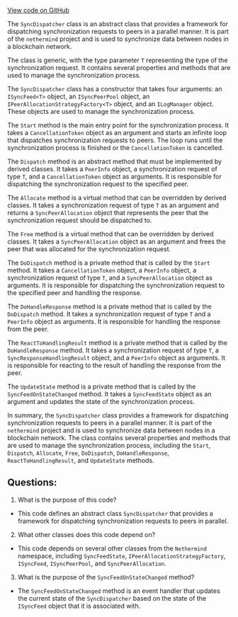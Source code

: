 [View code on GitHub](https://github.com/nethermindeth/nethermind/Nethermind.Synchronization/ParallelSync/SyncDispatcher.cs)

The `SyncDispatcher` class is an abstract class that provides a framework for dispatching synchronization requests to peers in a parallel manner. It is part of the `nethermind` project and is used to synchronize data between nodes in a blockchain network.

The class is generic, with the type parameter `T` representing the type of the synchronization request. It contains several properties and methods that are used to manage the synchronization process. 

The `SyncDispatcher` class has a constructor that takes four arguments: an `ISyncFeed<T>` object, an `ISyncPeerPool` object, an `IPeerAllocationStrategyFactory<T>` object, and an `ILogManager` object. These objects are used to manage the synchronization process. 

The `Start` method is the main entry point for the synchronization process. It takes a `CancellationToken` object as an argument and starts an infinite loop that dispatches synchronization requests to peers. The loop runs until the synchronization process is finished or the `CancellationToken` is cancelled. 

The `Dispatch` method is an abstract method that must be implemented by derived classes. It takes a `PeerInfo` object, a synchronization request of type `T`, and a `CancellationToken` object as arguments. It is responsible for dispatching the synchronization request to the specified peer. 

The `Allocate` method is a virtual method that can be overridden by derived classes. It takes a synchronization request of type `T` as an argument and returns a `SyncPeerAllocation` object that represents the peer that the synchronization request should be dispatched to. 

The `Free` method is a virtual method that can be overridden by derived classes. It takes a `SyncPeerAllocation` object as an argument and frees the peer that was allocated for the synchronization request. 

The `DoDispatch` method is a private method that is called by the `Start` method. It takes a `CancellationToken` object, a `PeerInfo` object, a synchronization request of type `T`, and a `SyncPeerAllocation` object as arguments. It is responsible for dispatching the synchronization request to the specified peer and handling the response. 

The `DoHandleResponse` method is a private method that is called by the `DoDispatch` method. It takes a synchronization request of type `T` and a `PeerInfo` object as arguments. It is responsible for handling the response from the peer. 

The `ReactToHandlingResult` method is a private method that is called by the `DoHandleResponse` method. It takes a synchronization request of type `T`, a `SyncResponseHandlingResult` object, and a `PeerInfo` object as arguments. It is responsible for reacting to the result of handling the response from the peer. 

The `UpdateState` method is a private method that is called by the `SyncFeedOnStateChanged` method. It takes a `SyncFeedState` object as an argument and updates the state of the synchronization process. 

In summary, the `SyncDispatcher` class provides a framework for dispatching synchronization requests to peers in a parallel manner. It is part of the `nethermind` project and is used to synchronize data between nodes in a blockchain network. The class contains several properties and methods that are used to manage the synchronization process, including the `Start`, `Dispatch`, `Allocate`, `Free`, `DoDispatch`, `DoHandleResponse`, `ReactToHandlingResult`, and `UpdateState` methods.
## Questions: 
 1. What is the purpose of this code?
- This code defines an abstract class `SyncDispatcher` that provides a framework for dispatching synchronization requests to peers in parallel.

2. What other classes does this code depend on?
- This code depends on several other classes from the `Nethermind` namespace, including `SyncFeedState`, `IPeerAllocationStrategyFactory`, `ISyncFeed`, `ISyncPeerPool`, and `SyncPeerAllocation`.

3. What is the purpose of the `SyncFeedOnStateChanged` method?
- The `SyncFeedOnStateChanged` method is an event handler that updates the current state of the `SyncDispatcher` based on the state of the `ISyncFeed` object that it is associated with.